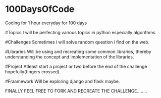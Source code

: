 # 100DaysOfCode
Coding for 1 hour everyday for 100 days


#Topics
I will be perfecting various topics in python especially algorithms.


#Challenges
Sometimes i will solve random question i find on the web.


#Libraries
Will be using and recreating some common libraries, thereby understanding the concept and implementation of the libraries.


#Project
Atleast start a project or two before the end of the challenge hopefully(fingers crossed).


#Fraamework
Will be exploring django and flask maybe.


FINALLY FEEL FREE TO FORK AND RECREATE THE CHALLENGE........

